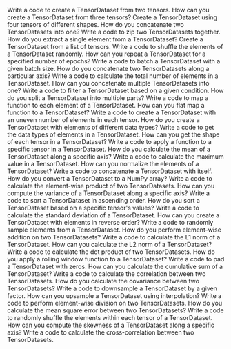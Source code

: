 Write a code to create a TensorDataset from two tensors.
How can you create a TensorDataset from three tensors?
Create a TensorDataset using four tensors of different shapes.
How do you concatenate two TensorDatasets into one?
Write a code to zip two TensorDatasets together.
How do you extract a single element from a TensorDataset?
Create a TensorDataset from a list of tensors.
Write a code to shuffle the elements of a TensorDataset randomly.
How can you repeat a TensorDataset for a specified number of epochs?
Write a code to batch a TensorDataset with a given batch size.
How do you concatenate two TensorDatasets along a particular axis?
Write a code to calculate the total number of elements in a TensorDataset.
How can you concatenate multiple TensorDatasets into one?
Write a code to filter a TensorDataset based on a given condition.
How do you split a TensorDataset into multiple parts?
Write a code to map a function to each element of a TensorDataset.
How can you flat map a function to a TensorDataset?
Write a code to create a TensorDataset with an uneven number of elements in each tensor.
How do you create a TensorDataset with elements of different data types?
Write a code to get the data types of elements in a TensorDataset.
How can you get the shape of each tensor in a TensorDataset?
Write a code to apply a function to a specific tensor in a TensorDataset.
How do you calculate the mean of a TensorDataset along a specific axis?
Write a code to calculate the maximum value in a TensorDataset.
How can you normalize the elements of a TensorDataset?
Write a code to concatenate a TensorDataset with itself.
How do you convert a TensorDataset to a NumPy array?
Write a code to calculate the element-wise product of two TensorDatasets.
How can you compute the variance of a TensorDataset along a specific axis?
Write a code to sort a TensorDataset in ascending order.
How do you sort a TensorDataset based on a specific tensor's values?
Write a code to calculate the standard deviation of a TensorDataset.
How can you create a TensorDataset with elements in reverse order?
Write a code to randomly sample elements from a TensorDataset.
How do you perform element-wise addition on two TensorDatasets?
Write a code to calculate the L1 norm of a TensorDataset.
How can you calculate the L2 norm of a TensorDataset?
Write a code to calculate the dot product of two TensorDatasets.
How do you apply a rolling window function to a TensorDataset?
Write a code to pad a TensorDataset with zeros.
How can you calculate the cumulative sum of a TensorDataset?
Write a code to calculate the correlation between two TensorDatasets.
How do you calculate the covariance between two TensorDatasets?
Write a code to downsample a TensorDataset by a given factor.
How can you upsample a TensorDataset using interpolation?
Write a code to perform element-wise division on two TensorDatasets.
How do you calculate the mean square error between two TensorDatasets?
Write a code to randomly shuffle the elements within each tensor of a TensorDataset.
How can you compute the skewness of a TensorDataset along a specific axis?
Write a code to calculate the cross-correlation between two TensorDatasets.